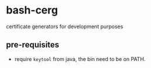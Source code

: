 # bash-cerg
certificate generators for development purposes

## pre-requisites
- require `keytool` from java, the bin need to be on PATH.
